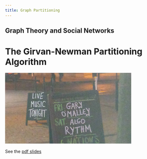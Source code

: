 ```yaml
---
title: Graph Partitioning
---
```


## Graph Theory and Social Networks

# The Girvan-Newman Partitioning Algorithm

![tonite][tonite]

See the [pdf slides](/assets/lecture5.pdf)

[tonite]: /images/tonite.png
